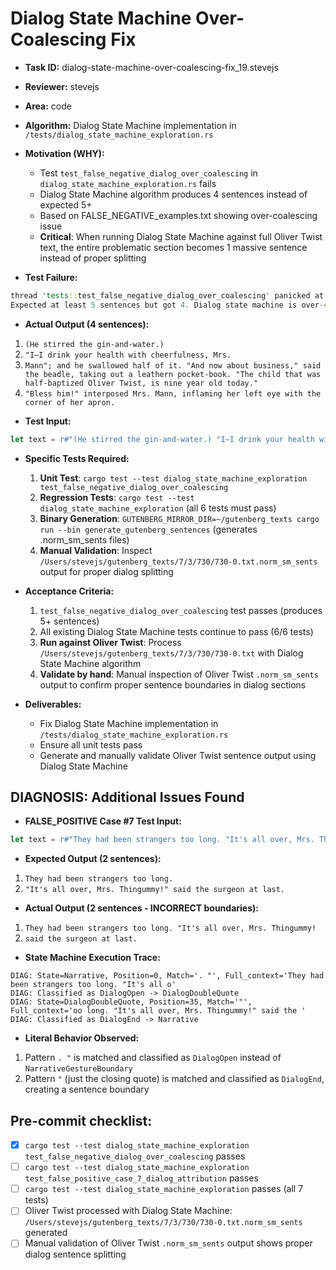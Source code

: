 # Dialog State Machine Over-Coalescing Fix

* **Task ID:** dialog-state-machine-over-coalescing-fix_19.stevejs
* **Reviewer:** stevejs
* **Area:** code
* **Algorithm:** Dialog State Machine implementation in `/tests/dialog_state_machine_exploration.rs`
* **Motivation (WHY):**
  - Test `test_false_negative_dialog_over_coalescing` in `dialog_state_machine_exploration.rs` fails
  - Dialog State Machine algorithm produces 4 sentences instead of expected 5+
  - Based on FALSE_NEGATIVE_examples.txt showing over-coalescing issue
  - **Critical**: When running Dialog State Machine against full Oliver Twist text, the entire problematic section becomes 1 massive sentence instead of proper splitting

* **Test Failure:**
```rust
thread 'tests::test_false_negative_dialog_over_coalescing' panicked at tests/dialog_state_machine_exploration.rs:720:9:
Expected at least 5 sentences but got 4. Dialog state machine is over-coalescing!
```

* **Actual Output (4 sentences):**
1. `(He stirred the gin-and-water.)`
2. `"I—I drink your health with cheerfulness, Mrs.`
3. `Mann"; and he swallowed half of it. "And now about business," said the beadle, taking out a leathern pocket-book. "The child that was half-baptized Oliver Twist, is nine year old today."`
4. `"Bless him!" interposed Mrs. Mann, inflaming her left eye with the corner of her apron.`

* **Test Input:**
```rust
let text = r#"(He stirred the gin-and-water.) "I—I drink your health with cheerfulness, Mrs. Mann"; and he swallowed half of it. "And now about business," said the beadle, taking out a leathern pocket-book. "The child that was half-baptized Oliver Twist, is nine year old today." "Bless him!" interposed Mrs. Mann, inflaming her left eye with the corner of her apron."#;
```

* **Specific Tests Required:**
  1. **Unit Test**: `cargo test --test dialog_state_machine_exploration test_false_negative_dialog_over_coalescing`
  2. **Regression Tests**: `cargo test --test dialog_state_machine_exploration` (all 6 tests must pass)
  3. **Binary Generation**: `GUTENBERG_MIRROR_DIR=~/gutenberg_texts cargo run --bin generate_gutenberg_sentences` (generates .norm_sm_sents files)
  4. **Manual Validation**: Inspect `/Users/stevejs/gutenberg_texts/7/3/730/730-0.txt.norm_sm_sents` output for proper dialog splitting

* **Acceptance Criteria:**
  1. `test_false_negative_dialog_over_coalescing` test passes (produces 5+ sentences)
  2. All existing Dialog State Machine tests continue to pass (6/6 tests)
  3. **Run against Oliver Twist**: Process `/Users/stevejs/gutenberg_texts/7/3/730/730-0.txt` with Dialog State Machine algorithm
  4. **Validate by hand**: Manual inspection of Oliver Twist `.norm_sm_sents` output to confirm proper sentence boundaries in dialog sections

* **Deliverables:**
  - Fix Dialog State Machine implementation in `/tests/dialog_state_machine_exploration.rs`
  - Ensure all unit tests pass
  - Generate and manually validate Oliver Twist sentence output using Dialog State Machine

## DIAGNOSIS: Additional Issues Found

* **FALSE_POSITIVE Case #7 Test Input:**
```rust
let text = r#"They had been strangers too long. "It's all over, Mrs. Thingummy!" said the surgeon at last."#;
```

* **Expected Output (2 sentences):**
1. `They had been strangers too long.`
2. `"It's all over, Mrs. Thingummy!" said the surgeon at last.`

* **Actual Output (2 sentences - INCORRECT boundaries):**
1. `They had been strangers too long. "It's all over, Mrs. Thingummy!`
2. `said the surgeon at last.`

* **State Machine Execution Trace:**
```
DIAG: State=Narrative, Position=0, Match='. "', Full_context='They had been strangers too long. "It's all o'
DIAG: Classified as DialogOpen -> DialogDoubleQuote
DIAG: State=DialogDoubleQuote, Position=35, Match='"', Full_context='oo long. "It's all over, Mrs. Thingummy!" said the '
DIAG: Classified as DialogEnd -> Narrative
```

* **Literal Behavior Observed:**
1. Pattern `. "` is matched and classified as `DialogOpen` instead of `NarrativeGestureBoundary`
2. Pattern `"` (just the closing quote) is matched and classified as `DialogEnd`, creating a sentence boundary

## Pre-commit checklist:
- [x] `cargo test --test dialog_state_machine_exploration test_false_negative_dialog_over_coalescing` passes
- [ ] `cargo test --test dialog_state_machine_exploration test_false_positive_case_7_dialog_attribution` passes
- [ ] `cargo test --test dialog_state_machine_exploration` passes (all 7 tests)
- [ ] Oliver Twist processed with Dialog State Machine: `/Users/stevejs/gutenberg_texts/7/3/730/730-0.txt.norm_sm_sents` generated
- [ ] Manual validation of Oliver Twist `.norm_sm_sents` output shows proper dialog sentence splitting
